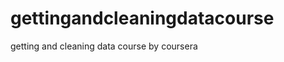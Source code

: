 gettingandcleaningdatacourse
============================

getting and cleaning data course by coursera
